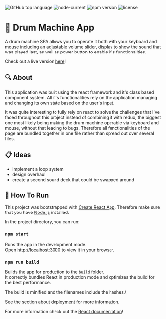 <img alt="GitHub top language" src="https://img.shields.io/github/languages/top/Normaly0/drum_machine"> <img alt="node-current" src="https://img.shields.io/node/v/v"> <img alt="npm version" src="https://img.shields.io/badge/npm-v8.1.0-blue"> <img alt="license" src="https://img.shields.io/badge/License-GPL%20-orange">

# :drum: Drum Machine App

A drum machine SPA allows you to operate it both with your keyboard and mouse including an adjustable volume slider, display to show the sound that was played last, as well as power button to enable it's functionalities.

Check out a live version [here](https://codepen.io/Normaly0/full/KKyXdoY)!

## :mag: About

This application was built using the react framework and it's class based component system.
All it's functionalities rely on the application managing and changing its own state based on the user's input.

It was quite interesting to fully rely on react to solve the challenges that I've faced throughout this project instead of combining it with redux, the biggest one most likely being making the drum machine operable via keyboard and mouse, without that leading to bugs.
Therefore all functionalities of the page are bundled together in one file rather than spread out over several files.

## :clipboard: Ideas

- implement a loop system
- design overhaul
- create a second sound deck that could be swapped around


## :wrench: How To Run

This project was bootstrapped with [Create React App](https://github.com/facebook/create-react-app).
Therefore make sure that you have [Node.js](https://nodejs.org/en/) installed.

In the project directory, you can run:

### `npm start`

Runs the app in the development mode.\
Open [http://localhost:3000](http://localhost:3000) to view it in your browser.

### `npm run build`

Builds the app for production to the `build` folder.\
It correctly bundles React in production mode and optimizes the build for the best performance.

The build is minified and the filenames include the hashes.\

See the section about [deployment](https://facebook.github.io/create-react-app/docs/deployment) for more information.

For more information check out the [React documentation](https://reactjs.org/)!
